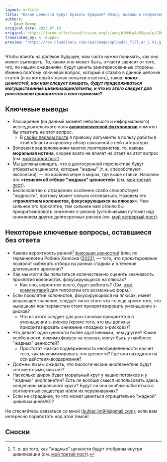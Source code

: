 ```yaml
---
layout: article
title: "Какие ценности будут править будущим? Обзор, выводы и направления для будущих исследований"
authors:
  - Джим Бюлер
original_date: 2023.07.18
original: https://forum.effectivealtruism.org/s/wmqLbtMMraAv5Gyqn/p/C8CPrTe2QqdtGxLtz
translated_by: К. Кирдан
preview: "https://res.cloudinary.com/cea/image/upload/c_fill,ar_1.91,g_auto/SocialPreview/w942f8mhzu5jcpktplvg"
---
```

Чтобы влиять на далёкое будущее, нам часто нужно понимать, как оно может выглядеть. То, каким оно может быть, отчасти зависит от того, что, по нашим ожиданиям, будут ценить заинтересованные стороны. Именно поэтому ключевой вопрос, который я ставлю в данной цепочке статей (и на который я начал попытки ответить), таков: ***каких ценностей, как нам следует ожидать, будут придерживаться могущественные цивилизации/агенты, и что из этого следует для расстановки приоритетов в лонгтермизме?***

## Ключевые выводы

- Расширение (на данный момент небольшого и неформального) исследовательского поля **[аксиологической футурологии](https://forum.effectivealtruism.org/topics/axiological-futurism)** помогло бы ответить на этот вопрос.
  - В [своём первом посте](jim-buhler-predicting-what-future-people-value.html) я привожу аргументы в пользу работы в этой области и провожу обзор связанной с ней литературы.
- Вопреки предположениям многих лонгтермистов, то, какова **моральная истина**, скорее всего не влияет на ответ на этот вопрос (см. [мой второй пост](jim-buhler-what-the-moral-truth-might-be-makes-no-difference.html)).
- Мы должны ожидать, что в долгосрочной перспективе будут отбираться ценности, которые "жадны" (т. е. способствуют экспансии), — по крайней мере в мирах, где выше ставки. Назовем это «**тезисом об отборе "жадных" ценностей**» (см. [мой третий пост](jim-buhler-the-grabby-values-selection-thesis.html)).
- Беспокойство о страданиях особенно слабо способствует "жадности", поэтому может сильно отсеиваться. Назовем это «**проклятием колонистов, фокусирующихся на плюсах**». Чем сильнее это проклятие, тем сильнее нам стоило бы приоритизировать снижение s-рисков (устойчивыми путями) над снижением других долгосрочных рисков (см. [мой четвертый пост](jim-buhler-why-we-may-expect-our-successors-not-to-care-about-suffering.html)).

## Некоторые ключевые вопросы, оставшиеся без ответа

- Какова вероятность ранней[^1] [фиксации ценностей](https://forum.effectivealtruism.org/topics/value-lock-in) (или, по терминологии Робина Хэнсона ([2022](https://www.overcomingbias.com/p/will-design-escape-selectionhtml)), — того, что _проектирование_ позволит избежать отбора на ранних стадиях и в течение длительного времени)?
- Как мы могли бы попытаться количественно оценить значимость проклятия колонистов, фокусирующихся на плюсах?
  - Как оно, вероятнее всего, будет работать? (См. [этот комментарий](https://forum.effectivealtruism.org/posts/bTPP7fZxSvBzsNDES/why-we-may-expect-our-successors-not-to-care-about-suffering-2?commentId=hvFPJR8re2mE55eb8) для типологии его возможных форм.)
- Если проклятие колонистов, фокусирующихся на плюсах, имеет решающее значение, следует ли из этого что-то еще кроме того, что нынешним лонгтермистам стоит приоритизировать уменьшение s-рисков?
  - Что из этого следует для расстановки приоритетов в уменьшении s-рисков (кроме того, что мы должны приоритизировать снижение «поздних s-рисков»)?
- Что делает одни ценности более адаптивными, чем другие? Какие особенности, помимо фокуса на плюсах, могут быть у наиболее "жадных" ценностей?
  - Простота? Низкая подверженность неопределенности насчет того, как максимизировать эти ценности? Где они находятся на оси действия-воздержания?
- Должны ли мы ожидать, что биологические инопланетяне будут сентиентными, или нет?
- Насколько широк будет моральный круг у наших потомков и у "жадных" инопланетян? Есть ли вообще смысл использовать здесь концепцию морального круга? Будут ли они вообще заботиться о сентиентных существах и/или их переживаниях?
- Если не страдание, то что может цениться отрицательно "жадной" цивилизацией/AGI?

Не стесняйтесь связаться со мной (buhler.jim94@gmail.com), если вам интересно поработать над этой темой!

## Сноски

[^1]: Т. е. до того, как "жадные" ценности будут отобраны внутри цивилизации (см. [мой третий пост](jim-buhler-the-grabby-values-selection-thesis.html)).
